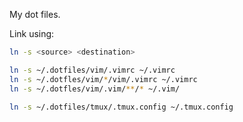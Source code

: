 My dot files.


Link using:

```zsh
ln -s <source> <destination>
```

```zsh
ln -s ~/.dotfiles/vim/.vimrc ~/.vimrc
ln -s ~/.dotfles/vim/*/vim/.vimrc ~/.vimrc
ln -s ~/.dotfles/vim/.vim/**/* ~/.vim/

ln -s ~/.dotfiles/tmux/.tmux.config ~/.tmux.config

